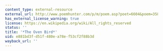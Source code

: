 ```yaml
---
content_type: external-resource
external_url: http://www.poemhunter.com/p/m/poem.asp?poet=6604&poem=35853
has_external_license_warning: true
license: https://en.wikipedia.org/wiki/All_rights_reserved
status: ''
title: '*The Oven Bird*'
uid: e881bd3f-d51f-480e-a78e-f53cf2f88b3d
wayback_url: ''
---
```

